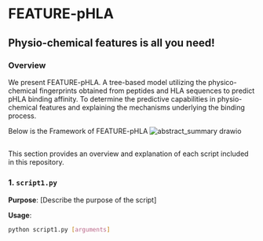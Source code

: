 # FEATURE-pHLA
## Physio-chemical features is all you need!
### Overview
We present FEATURE-pHLA. A tree-based model utilizing the physico-chemical fingerprints obtained from peptides and HLA sequences to predict pHLA binding affinity. To determine the predictive capabilities in physio-chemical features and explaining the mechanisms underlying the binding process. 

Below is the Framework of FEATURE-pHLA
![abstract_summary drawio](https://github.com/hamda-alh/FEATURE-pHLA/assets/152274710/f8d987fb-70c9-4788-81d8-20ac0ae93ed0)
## 

This section provides an overview and explanation of each script included in this repository.

### 1. `script1.py`

**Purpose**: [Describe the purpose of the script]

**Usage**:
```bash
python script1.py [arguments]

